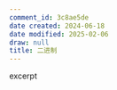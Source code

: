 ```yaml
---
comment_id: 3c8ae5de
date created: 2024-06-18
date modified: 2025-02-06
draw: null
title: 二进制
---
```

excerpt

<!-- more -->
